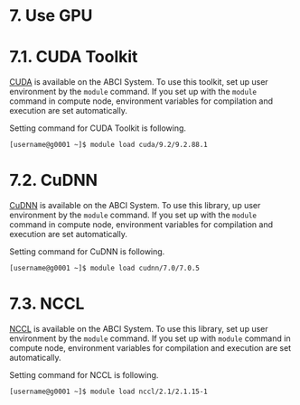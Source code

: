 # 7. Use GPU

# 7.1. CUDA Toolkit

[CUDA](https://developer.nvidia.com/cuda-toolkit) is available on the ABCI System.
To use this toolkit, set up user environment by the `module` command.
If you set up with the `module` command in compute node, environment variables for compilation and execution are set automatically.

Setting command for CUDA Toolkit is following.

```
[username@g0001 ~]$ module load cuda/9.2/9.2.88.1
```


# 7.2. CuDNN

[CuDNN](https://developer.nvidia.com/cudnn) is available on the ABCI System.
To use this library, up user environment by the `module` command.
If you set up with the `module` command in compute node, environment variables for compilation and execution are set automatically.

Setting command for CuDNN is following.

```
[username@g0001 ~]$ module load cudnn/7.0/7.0.5
```

# 7.3. NCCL

[NCCL](https://developer.nvidia.com/nccl) is available on the ABCI System.
To use this library, set up user environment by the `module` command.
If you set up with `module` command in compute node, environment variables for compilation and execution are set automatically.

Setting command for NCCL is following.

```
[username@g0001 ~]$ module load nccl/2.1/2.1.15-1
```
